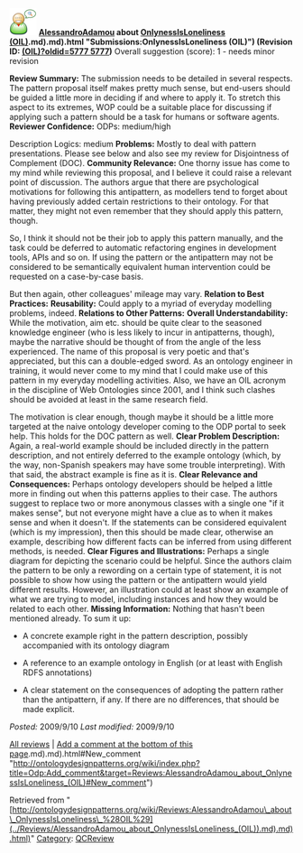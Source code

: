 [![](../images/thumb/2/29/Reviewer.png/48px-Reviewer.png)](../Image/Reviewer.png "Reviewer.png")
__[AlessandroAdamou](../User/AlessandroAdamou "User:AlessandroAdamou") about [OnlynessIsLoneliness (OIL)](../Submissions/OnlynessIsLoneliness_(OIL)).md).md).html "Submissions:OnlynessIsLoneliness (OIL)") (Revision ID: [(OIL)?oldid=5777 5777](../Submissions/OnlynessIsLoneliness "http://ontologydesignpatterns.org/wiki/Submissions:OnlynessIsLoneliness"))__
Overall suggestion (score): 1 - needs minor revision




 __Review Summary:__ The submission needs to be detailed in several respects. The pattern proposal itself makes pretty much sense, but end-users should be guided a little more in deciding if and where to apply it. To stretch this aspect to its extremes, WOP could be a suitable place for discussing if applying such a pattern should be a task for humans or software agents.
__Reviewer Confidence:__ ODPs: medium/high  

Description Logics: medium
__Problems:__ Mostly to deal with pattern presentations. Please see below and also see my review for Disjointness of Complement (DOC).
__Community Relevance:__ One thorny issue has come to my mind while reviewing this proposal, and I believe it could raise a relevant point of discussion.
The authors argue that there are psychological motivations for following this antipattern, as modellers tend to forget about having previously added certain restrictions to their ontology. For that matter, they might not even remember that they should apply this pattern, though. 


So, I think it should not be their job to apply this pattern manually, and the task could be deferred to automatic refactoring engines in development tools, APIs and so on. If using the pattern or the antipattern may not be considered to be semantically equivalent human intervention could be requested on a case-by-case basis.



But then again, other colleagues' mileage may vary.
__Relation to Best Practices:__ 
__Reusability:__ Could apply to a myriad of everyday modelling problems, indeed.
__Relations to Other Patterns:__ 
__Overall Understandability:__ While the motivation, aim etc. should be quite clear to the seasoned knowledge engineer (who is less likely to incur in antipatterns, though), maybe the narrative should be thought of from the angle of the less experienced.
The name of this proposal is very poetic and that's appreciated, but this can a double-edged sword. As an ontology engineer in training, it would never come to my mind that I could make use of this pattern in my everyday modelling activities. Also, we have an OIL acronym in the discipline of Web Ontologies since 2001, and I think such clashes should be avoided at least in the same research field.



The motivation is clear enough, though maybe it should be a little more targeted at the naive ontology developer coming to the ODP portal to seek help. This holds for the DOC pattern as well.
__Clear Problem Description:__ Again, a real-world example should be included directly in the pattern description, and not entirely deferred to the example ontology (which, by the way, non-Spanish speakers may have some trouble interpreting). With that said, the abstract example is fine as it is.
__Clear Relevance and Consequences:__ Perhaps ontology developers should be helped a little more in finding out when this patterns applies to their case. The authors suggest to replace two or more anonymous classes with a single one "if it makes sense", but not everyone might have a clue as to when it makes sense and when it doesn't. If the statements can be considered equivalent (which is my impression), then this should be made clear, otherwise an example, describing how different facts can be inferred from using different methods, is needed.
__Clear Figures and Illustrations:__ Perhaps a single diagram for depicting the scenario could be helpful. Since the authors claim the pattern to be only a rewording on a certain type of statement, it is not possible to show how using the pattern or the antipattern would yield different results. However, an illustration could at least show an example of what we are trying to model, including instances and how they would be related to each other.
__Missing Information:__ Nothing that hasn't been mentioned already. To sum it up:
- A concrete example right in the pattern description, possibly accompanied with its ontology diagram  

- A reference to an example ontology in English (or at least with English RDFS annotations)  




- A clear statement on the consequences of adopting the pattern rather than the antipattern, if any. If there are no differences, that should be made explicit.

_Posted:_ 2009/9/10 _Last modified:_ 2009/9/10



[All reviews](../Reviews/Main "Reviews:Main") | [Add a comment at the bottom of this page](index.php@title=Odp%253AAdd_comment&target=../Reviews/AlessandroAdamou_about_OnlynessIsLoneliness_(OIL)).md).md).html#New_comment "http://ontologydesignpatterns.org/wiki/index.php?title=Odp:Add_comment&target=Reviews:AlessandroAdamou_about_OnlynessIsLoneliness_(OIL)#New_comment")


Retrieved from "[http://ontologydesignpatterns.org/wiki/Reviews:AlessandroAdamou\_about\_OnlynessIsLoneliness\_%28OIL%29](../Reviews/AlessandroAdamou_about_OnlynessIsLoneliness_(OIL)).md).md).html)"
 [Category](http://ontologydesignpatterns.org/wiki/Special:Categories "Special:Categories"): [QCReview](../Category/QCReview "Category:QCReview")